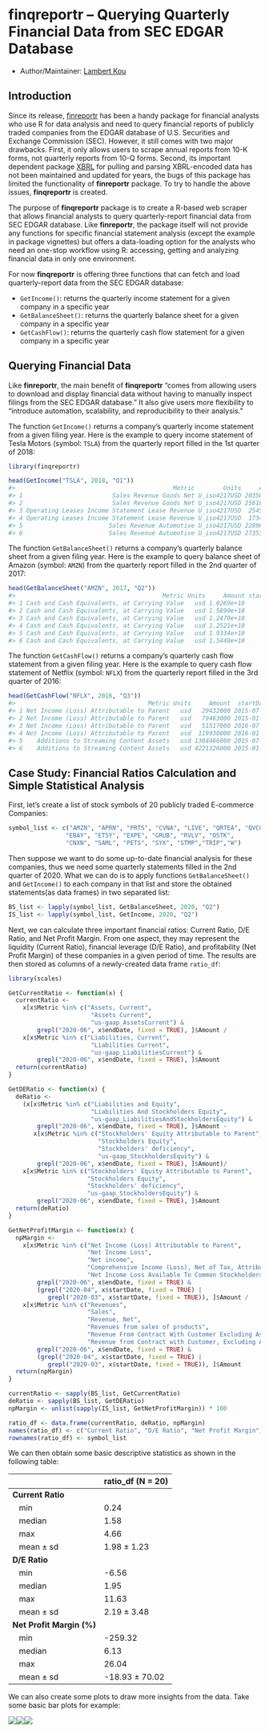 # finqreportr – Querying Quarterly Financial Data from SEC EDGAR Database

* Author/Maintainer: [Lambert Kou](https://github.com/Lambeek)

## Introduction

Since its release,
[finreportr](https://github.com/sewardlee337/finreportr) has been a
handy package for financial analysts who use R for data analysis and
need to query financial reports of publicly traded companies from the
EDGAR database of U.S. Securities and Exchange Commission (SEC).
However, it still comes with two major drawbacks. First, it only allows
users to scrape annual reports from 10-K forms, not quarterly reports
from 10-Q forms. Second, its important dependent package
[XBRL](https://cran.r-project.org/web/packages/XBRL/index.html) for
pulling and parsing XBRL-encoded data has not been maintained and
updated for years, the bugs of this package has limited the
functionality of **finreportr** package. To try to handle the above
issues, **finqreportr** is created.

The purpose of **finqreportr** package is to create a R-based web
scraper that allows financial analysts to query quarterly-report
financial data from SEC EDGAR database. Like **finreportr**, the package
itself will not provide any functions for specific financial statement
analysis (except the example in package vignettes) but offers a
data-loading option for the analysts who need an one-stop workflow using
R: accessing, getting and analyzing financial data in only one
environment.

For now **finqreportr** is offering three functions that can fetch and
load quarterly-report data from the SEC EDGAR database:

-   `GetIncome()`: returns the quarterly income statement for a given
    company in a specific year
-   `GetBalanceSheet()`: returns the quarterly balance sheet for a given
    company in a specific year
-   `GetCashFlow()`: returns the quarterly cash flow statement for a
    given company in a specific year

Querying Financial Data
-----------------------

Like **finreportr**, the main benefit of **finqreportr** “comes from
allowing users to download and display financial data without having to
manually inspect filings from the SEC EDGAR database.” It also give
users more flexibility to “introduce automation, scalability, and
reproducibility to their analysis.”

The function `GetIncome()` returns a company’s quarterly income
statement from a given filing year. Here is the example to query income
statement of Tesla Motors (symbol: `TSLA`) from the quarterly report
filled in the 1st quarter of 2018:

``` r
library(finqreportr)
```

``` r
head(GetIncome("TSLA", 2018, "Q1"))
#>                                            Metric        Units     Amount  startDate    endDate
#> 1                         Sales Revenue Goods Net U_iso4217USD 2035060000 2017-01-01 2017-03-31
#> 2                         Sales Revenue Goods Net U_iso4217USD 2561881000 2018-01-01 2018-03-31
#> 3 Operating Leases Income Statement Lease Revenue U_iso4217USD  254540000 2017-01-01 2017-03-31
#> 4 Operating Leases Income Statement Lease Revenue U_iso4217USD  173436000 2018-01-01 2018-03-31
#> 5                        Sales Revenue Automotive U_iso4217USD 2289600000 2017-01-01 2017-03-31
#> 6                        Sales Revenue Automotive U_iso4217USD 2735317000 2018-01-01 2018-03-31
```

The function `GetBalanceSheet()` returns a company’s quarterly balance
sheet from a given filing year. Here is the example to query balance
sheet of Amazon (symbol: `AMZN`) from the quarterly report filled in the
2nd quarter of 2017:

``` r
head(GetBalanceSheet("AMZN", 2017, "Q2"))
#>                                         Metric Units     Amount startDate    endDate
#> 1 Cash and Cash Equivalents, at Carrying Value   usd 1.0269e+10      <NA> 2015-06-30
#> 2 Cash and Cash Equivalents, at Carrying Value   usd 1.5890e+10      <NA> 2015-12-31
#> 3 Cash and Cash Equivalents, at Carrying Value   usd 1.2470e+10      <NA> 2016-03-31
#> 4 Cash and Cash Equivalents, at Carrying Value   usd 1.2521e+10      <NA> 2016-06-30
#> 5 Cash and Cash Equivalents, at Carrying Value   usd 1.9334e+10      <NA> 2016-12-31
#> 6 Cash and Cash Equivalents, at Carrying Value   usd 1.5440e+10      <NA> 2017-03-31
```

The function `GetCashFlow()` returns a company’s quarterly cash flow
statement from a given filing year. Here is the example to query cash
flow statement of Netflix (symbol: `NFLX`) from the quarterly report
filled in the 3rd quarter of 2016:

``` r
head(GetCashFlow("NFLX", 2016, "Q3"))
#>                                     Metric Units     Amount  startDate    endDate
#> 1 Net Income (Loss) Attributable to Parent   usd   29432000 2015-07-01 2015-09-30
#> 2 Net Income (Loss) Attributable to Parent   usd   79463000 2015-01-01 2015-09-30
#> 3 Net Income (Loss) Attributable to Parent   usd   51517000 2016-07-01 2016-09-30
#> 4 Net Income (Loss) Attributable to Parent   usd  119930000 2016-01-01 2016-09-30
#> 5    Additions to Streaming Content Assets   usd 1304466000 2015-07-01 2015-09-30
#> 6    Additions to Streaming Content Assets   usd 4221326000 2015-01-01 2015-09-30
```

Case Study: Financial Ratios Calculation and Simple Statistical Analysis
------------------------------------------------------------------------

First, let’s create a list of stock symbols of 20 publicly traded
E-commerce Companies:

``` r
symbol_list <- c("AMZN", "APRN", "PRTS", "CVNA", "LIVE", "QRTEA", "QVCC",
                "EBAY", "ETSY", "EXPE", "GRUB", "RVLV", "OSTK",
                "CNXN", "SAML", "PETS", "SYX", "STMP","TRIP","W")
```

Then suppose we want to do some up-to-date financial analysis for these
companies, thus we need some quarterly statements filled in the 2nd
quarter of 2020. What we can do is to apply functions
`GetBalanceSheet()` and `GetIncome()` to each company in that list and
store the obtained statements(as data frames) in two separated list:

``` r
BS_list <- lapply(symbol_list, GetBalanceSheet, 2020, "Q2")
IS_list <- lapply(symbol_list, GetIncome, 2020, "Q2")
```

Next, we can calculate three important financial ratios: Current Ratio,
D/E Ratio, and Net Profit Margin. From one aspect, they may represent
the liquidity (Current Ratio), financial leverage (D/E Ratio), and
profitability (Net Profit Margin) of these companies in a given period
of time. The results are then stored as columns of a newly-created data
frame `ratio_df`:

``` r
library(scales)

GetCurrentRatio <- function(x) {
  currentRatio <- 
    x[x$Metric %in% c("Assets, Current", 
                       "Assets Current", 
                       "us-gaap_AssetsCurrent") & 
        grepl("2020-06", x$endDate, fixed = TRUE), ]$Amount /
    x[x$Metric %in% c("Liabilities, Current", 
                       "Liabilities Current", 
                       "us-gaap_LiabilitiesCurrent") &
        grepl("2020-06", x$endDate, fixed = TRUE), ]$Amount
  return(currentRatio)
}

GetDERatio <- function(x) {
  deRatio <- 
    (x[x$Metric %in% c("Liabilities and Equity", 
                       "Liabilities And Stockholders Equity", 
                       "us-gaap_LiabilitiesAndStockholdersEquity") & 
        grepl("2020-06", x$endDate, fixed = TRUE), ]$Amount - 
       x[x$Metric %in% c("Stockholders' Equity Attributable to Parent", 
                         "Stockholders Equity",
                         "Stockholders' deficiency",
                         "us-gaap_StockholdersEquity") & 
        grepl("2020-06", x$endDate, fixed = TRUE), ]$Amount)/
    x[x$Metric %in% c("Stockholders' Equity Attributable to Parent", 
                      "Stockholders Equity", 
                      "Stockholders' deficiency",
                      "us-gaap_StockholdersEquity") & 
        grepl("2020-06", x$endDate, fixed = TRUE), ]$Amount
  return(deRatio)
}

GetNetProfitMargin <- function(x) {
  npMargin <- 
    x[x$Metric %in% c("Net Income (Loss) Attributable to Parent", 
                      "Net Income Loss", 
                      "Net income",
                      "Comprehensive Income (Loss), Net of Tax, Attributable to Parent",
                      "Net Income Loss Available To Common Stockholders Basic") & 
        grepl("2020-06", x$endDate, fixed = TRUE) & 
        (grepl("2020-04", x$startDate, fixed = TRUE) |
           grepl("2020-03", x$startDate, fixed = TRUE)), ]$Amount /
    x[x$Metric %in% c("Revenues",
                      "Sales",
                      "Revenue, Net",
                      "Revenues from sales of products",
                      "Revenue From Contract With Customer Excluding Assessed Tax", 
                      "Revenue from Contract with Customer, Excluding Assessed Tax") &
        grepl("2020-06", x$endDate, fixed = TRUE) & 
        (grepl("2020-04", x$startDate, fixed = TRUE) |
           grepl("2020-03", x$startDate, fixed = TRUE)), ]$Amount
  return(npMargin)
}

currentRatio <- sapply(BS_list, GetCurrentRatio)
deRatio <- sapply(BS_list, GetDERatio)
npMargin <- unlist(sapply(IS_list, GetNetProfitMargin)) * 100

ratio_df <- data.frame(currentRatio, deRatio, npMargin)
names(ratio_df) <- c("Current Ratio", "D/E Ratio", "Net Profit Margin")
rownames(ratio_df) <- symbol_list
```

We can then obtain some basic descriptive statistics as shown in the
following table:

|                           | ratio\_df (N = 20) |
|:--------------------------|:-------------------|
| **Current Ratio**         |                    |
|    min                    | 0.24               |
|    median                 | 1.58               |
|    max                    | 4.66               |
|    mean ± sd              | 1.98 ± 1.23        |
| **D/E Ratio**             |                    |
|    min                    | -6.56              |
|    median                 | 1.95               |
|    max                    | 11.63              |
|    mean ± sd              | 2.19 ± 3.48        |
| **Net Profit Margin (%)** |                    |
|    min                    | -259.32            |
|    median                 | 6.13               |
|    max                    | 26.04              |
|    mean ± sd              | -18.93 ± 70.02     |

We can also create some plots to draw more insights from the data. Take
some basic bar plots for example:

![](README_files/figure-markdown_github/bar_plots-1.png)![](README_files/figure-markdown_github/bar_plots-2.png)![](README_files/figure-markdown_github/bar_plots-3.png)

